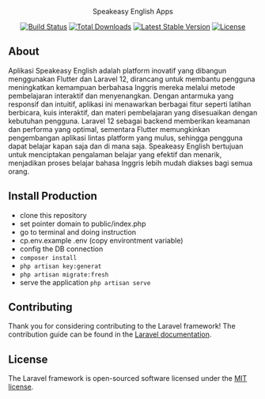<p align="center">Speakeasy English Apps</p>

<p align="center">
<a href="https://github.com/laravel/framework/actions"><img src="https://github.com/laravel/framework/workflows/tests/badge.svg" alt="Build Status"></a>
<a href="https://packagist.org/packages/laravel/framework"><img src="https://img.shields.io/packagist/dt/laravel/framework" alt="Total Downloads"></a>
<a href="https://packagist.org/packages/laravel/framework"><img src="https://img.shields.io/packagist/v/laravel/framework" alt="Latest Stable Version"></a>
<a href="https://packagist.org/packages/laravel/framework"><img src="https://img.shields.io/packagist/l/laravel/framework" alt="License"></a>
</p>

## About

Aplikasi Speakeasy English adalah platform inovatif yang dibangun menggunakan Flutter dan Laravel 12, dirancang untuk membantu pengguna meningkatkan kemampuan berbahasa Inggris mereka melalui metode pembelajaran interaktif dan menyenangkan. Dengan antarmuka yang responsif dan intuitif, aplikasi ini menawarkan berbagai fitur seperti latihan berbicara, kuis interaktif, dan materi pembelajaran yang disesuaikan dengan kebutuhan pengguna. Laravel 12 sebagai backend memberikan keamanan dan performa yang optimal, sementara Flutter memungkinkan pengembangan aplikasi lintas platform yang mulus, sehingga pengguna dapat belajar kapan saja dan di mana saja. Speakeasy English bertujuan untuk menciptakan pengalaman belajar yang efektif dan menarik, menjadikan proses belajar bahasa Inggris lebih mudah diakses bagi semua orang.

## Install Production

-   clone this repository
-   set pointer domain to public/index.php
-   go to terminal and doing instruction
-   cp.env.example .env (copy environtment variable)
-   config the DB connection
-   `composer install`
-   `php artisan key:generat`
-   `php artisan migrate:fresh`
-   serve the application `php artisan serve`

## Contributing

Thank you for considering contributing to the Laravel framework! The contribution guide can be found in the [Laravel documentation](https://laravel.com/docs/contributions).

## License

The Laravel framework is open-sourced software licensed under the [MIT license](https://opensource.org/licenses/MIT).
